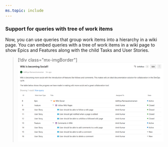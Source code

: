 ```yaml
---
ms.topic: include
---
```


### Support for queries with tree of work items

Now, you can use queries that group work items into a hierarchy in a wiki page. You can embed queries with a tree of work items in a wiki page to show Epics and Features along with the child Tasks and User Stories.

> [!div class="mx-imgBorder"]
> ![Wiki page with tree of work items.](../../media/153_02.png "Wiki page with tree of work items")
